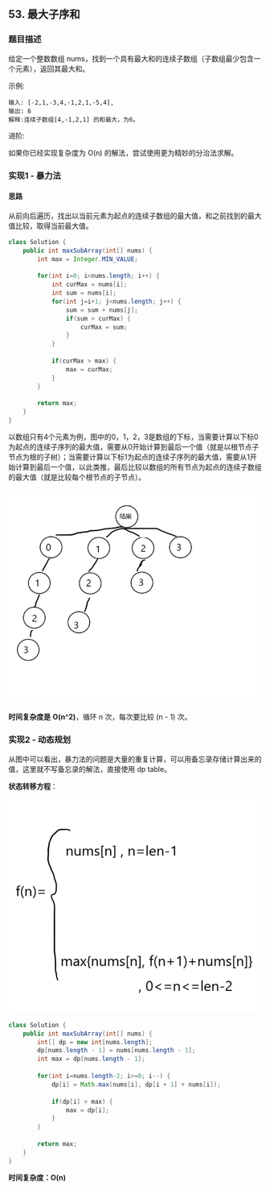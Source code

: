 ## 53. 最大子序和

### 题目描述

给定一个整数数组 nums，找到一个具有最大和的连续子数组（子数组最少包含一个元素），返回其最大和。

示例:

    输入: [-2,1,-3,4,-1,2,1,-5,4],
    输出: 6
    解释:连续子数组[4,-1,2,1] 的和最大，为6。

进阶:

如果你已经实现复杂度为 O(n) 的解法，尝试使用更为精妙的分治法求解。

### 实现1 - 暴力法

#### 思路

从前向后遍历，找出以当前元素为起点的连续子数组的最大值，和之前找到的最大值比较，取得当前最大值。

```java
class Solution {
    public int maxSubArray(int[] nums) {
        int max = Integer.MIN_VALUE;
        
        for(int i=0; i<nums.length; i++) {
            int curMax = nums[i];
            int sum = nums[i];
            for(int j=i+1; j<nums.length; j++) {
                sum = sum + nums[j];
                if(sum > curMax) {
                    curMax = sum;
                }
            }
            
            if(curMax > max) {
                max = curMax;
            }
        }
        
        return max;
    }
}
```

以数组只有4个元素为例，图中的0，1，2，3是数组的下标，当需要计算以下标0为起点的连续子序列的最大值，需要从0开始计算到最后一个值（就是以根节点子节点为根的子树）；当需要计算以下标1为起点的连续子序列的最大值，需要从1开始计算到最后一个值，以此类推，最后比较以数组的所有节点为起点的连续子数组的最大值（就是比较每个根节点的子节点）。

![在这里插入图片描述](https://github.com/yqgithub01/LeetCode/blob/master/%E6%95%B0%E6%8D%AE%E7%BB%93%E6%9E%84%E5%92%8C%E7%AE%97%E6%B3%95/img/53.%20%E6%9C%80%E5%A4%A7%E5%AD%90%E5%BA%8F%E5%92%8C1.png)

**时间复杂度是** **O(n^2)**，循环 n 次，每次要比较 (n - 1) 次。

### 实现2 - 动态规划

从图中可以看出，暴力法的问题是大量的重复计算，可以用备忘录存储计算出来的值，这里就不写备忘录的解法，直接使用 dp table。

**状态转移方程**：

![在这里插入图片描述](https://github.com/yqgithub01/LeetCode/blob/master/%E6%95%B0%E6%8D%AE%E7%BB%93%E6%9E%84%E5%92%8C%E7%AE%97%E6%B3%95/img/53.%20%E6%9C%80%E5%A4%A7%E5%AD%90%E5%BA%8F%E5%92%8C2.png)

```java
class Solution {
    public int maxSubArray(int[] nums) {
        int[] dp = new int[nums.length];
        dp[nums.length - 1] = nums[nums.length - 1];
        int max = dp[nums.length - 1];
        
        for(int i=nums.length-2; i>=0; i--) {
            dp[i] = Math.max(nums[i], dp[i + 1] + nums[i]);
            
            if(dp[i] > max) {
                max = dp[i];
            }
        }
        
        return max;
    }
}
```

**时间复杂度：O(n)**
